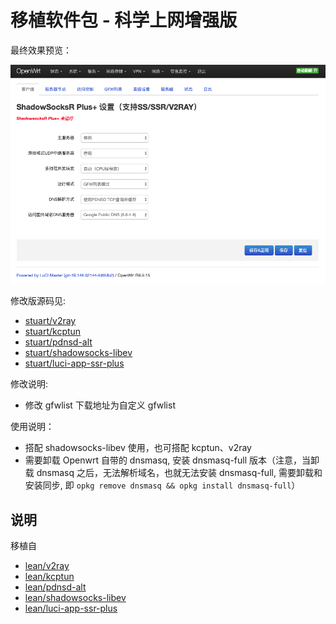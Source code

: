 # 移植软件包 - 科学上网增强版

最终效果预览：

![Snipaste_2019-09-20_01-07-59.png](https://raw.githubusercontent.com/stuarthua/PicGo/master/oh-my-openwrt/Snipaste_2019-09-20_01-07-59.png)

修改版源码见: 

* [stuart/v2ray](https://github.com/stuarthua/oh-my-openwrt/tree/master/stuart/v2ray)
* [stuart/kcptun](https://github.com/stuarthua/oh-my-openwrt/tree/master/stuart/kcptun)
* [stuart/pdnsd-alt](https://github.com/stuarthua/oh-my-openwrt/tree/master/stuart/pdnsd-alt)
* [stuart/shadowsocks-libev](https://github.com/stuarthua/oh-my-openwrt/tree/master/stuart/shadowsocks-libev)
* [stuart/luci-app-ssr-plus](https://github.com/stuarthua/oh-my-openwrt/tree/master/stuart/luci-app-ssr-plus)

修改说明: 

* 修改 gfwlist 下载地址为自定义 gfwlist

使用说明：

* 搭配 shadowsocks-libev 使用，也可搭配 kcptun、v2ray
* 需要卸载 Openwrt 自带的 dnsmasq, 安装 dnsmasq-full 版本（注意，当卸载 dnsmasq 之后，无法解析域名，也就无法安装 dnsmasq-full, 需要卸载和安装同步, 即 `opkg remove dnsmasq && opkg install dnsmasq-full`）

## 说明

移植自

* [lean/v2ray](https://github.com/coolsnowwolf/lede/tree/master/package/lean/v2ray)
* [lean/kcptun](https://github.com/coolsnowwolf/lede/tree/master/package/lean/kcptun)
* [lean/pdnsd-alt](https://github.com/coolsnowwolf/lede/tree/master/package/lean/pdnsd-alt)
* [lean/shadowsocks-libev](https://github.com/coolsnowwolf/lede/tree/master/package/lean/shadowsocks-libev)
* [lean/luci-app-ssr-plus](https://github.com/coolsnowwolf/lede/tree/master/package/lean/luci-app-ssr-plus)